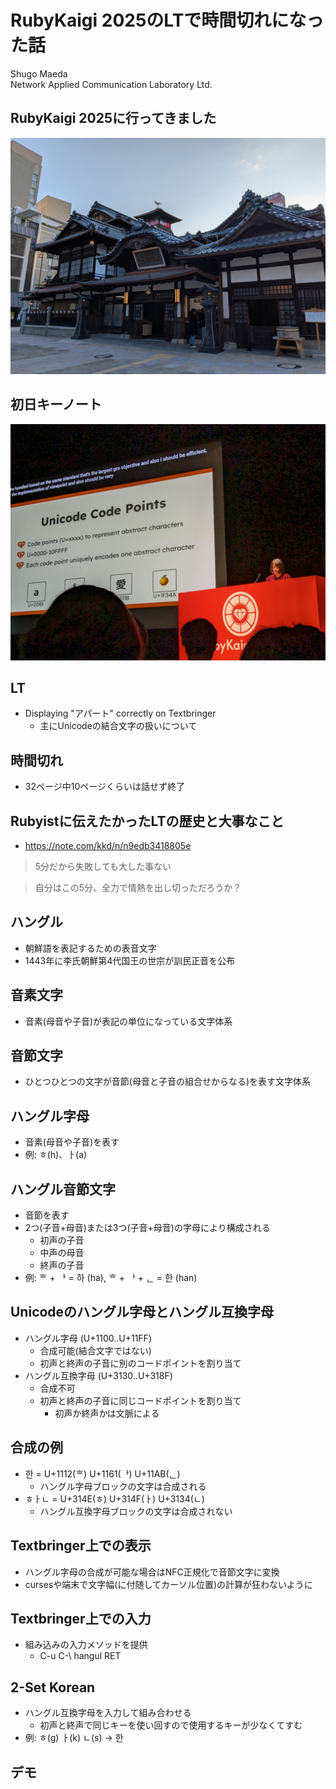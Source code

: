 # RubyKaigi 2025のLTで時間切れになった話

Shugo Maeda  
Network Applied Communication Laboratory Ltd.

## RubyKaigi 2025に行ってきました

![道後温泉本館](onsen.jpg)

## 初日キーノート

![ima1zumi](ima1zumi.jpg)

## LT

* Displaying "アパート" correctly on Textbringer
  * 主にUnicodeの結合文字の扱いについて

## 時間切れ

* 32ページ中10ページくらいは話せず終了

## Rubyistに伝えたかったLTの歴史と大事なこと

* https://note.com/kkd/n/n9edb3418805e

> 5分だから失敗しても大した事ない

> 自分はこの5分、全力で情熱を出し切っただろうか？

## ハングル

* 朝鮮語を表記するための表音文字
* 1443年に李氏朝鮮第4代国王の世宗が訓民正音を公布

## 音素文字

* 音素(母音や子音)が表記の単位になっている文字体系

## 音節文字

* ひとつひとつの文字が音節(母音と子音の組合せからなる)を表す文字体系

## ハングル字母

* 音素(母音や子音)を表す
* 例: ㅎ(h)、ㅏ(a)

## ハングル音節文字

* 音節を表す
* 2つ(子音+母音)または3つ(子音+母音)の字母により構成される
  * 初声の子音
  * 中声の母音
  * 終声の子音
* 例: ᄒ + ᅡ = 하 (ha), ᄒ + ᅡ + ᆫ = 한 (han)

## Unicodeのハングル字母とハングル互換字母

* ハングル字母 (U+1100..U+11FF)
  * 合成可能(結合文字ではない)
  * 初声と終声の子音に別のコードポイントを割り当て
* ハングル互換字母 (U+3130..U+318F)
  * 合成不可
  * 初声と終声の子音に同じコードポイントを割り当て
    * 初声か終声かは文脈による

## 合成の例

* 한 = U+1112(ᄒ) U+1161(ᅡ) U+11AB(ᆫ)
  * ハングル字母ブロックの文字は合成される
* ㅎㅏㄴ = U+314E(ㅎ) U+314F(ㅏ) U+3134(ㄴ)
  * ハングル互換字母ブロックの文字は合成されない

## Textbringer上での表示

* ハングル字母の合成が可能な場合はNFC正規化で音節文字に変換
* cursesや端末で文字幅(に付随してカーソル位置)の計算が狂わないように

## Textbringer上での入力

* 組み込みの入力メソッドを提供
  * C-u C-\ hangul RET

## 2-Set Korean

* ハングル互換字母を入力して組み合わせる
  * 初声と終声で同じキーを使い回すので使用するキーが少なくてすむ
* 例: ㅎ(g) ㅏ(k) ㄴ(s) → 한

## デモ
